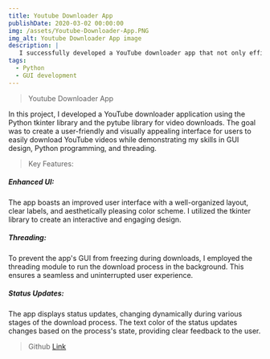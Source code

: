 ```yaml
---
title: Youtube Downloader App
publishDate: 2020-03-02 00:00:00
img: /assets/Youtube-Downloader-App.PNG
img_alt: Youtube Downloader App image
description: |
   I successfully developed a YouTube downloader app that not only efficiently downloads videos but also provides a visually appealing and user-friendly interface!
tags:
  - Python
  - GUI development
---
```


> Youtube Downloader App

In this project, I developed a YouTube downloader application using the Python tkinter library and the pytube library for video downloads. The goal was to create a user-friendly and visually appealing interface for users to easily download YouTube videos while demonstrating my skills in GUI design, Python programming, and threading.

> Key Features:

##### Enhanced UI: 
The app boasts an improved user interface with a well-organized layout, clear labels, and aesthetically pleasing color scheme. I utilized the tkinter library to create an interactive and engaging design.

##### Threading:
To prevent the app's GUI from freezing during downloads, I employed the threading module to run the download process in the background. This ensures a seamless and uninterrupted user experience.

##### Status Updates: 
The app displays status updates, changing dynamically during various stages of the download process. The text color of the status updates changes based on the process's state, providing clear feedback to the user.


> Github <a href="https://github.com/Djaberkaci/Youtube-Downloader-App" target="_blank">Link</a> 
